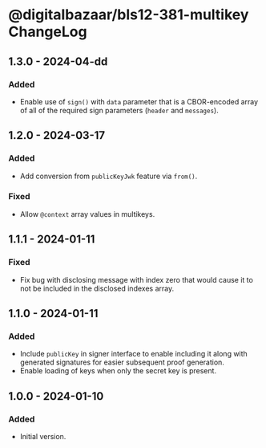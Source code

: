 # @digitalbazaar/bls12-381-multikey ChangeLog

## 1.3.0 - 2024-04-dd

### Added
- Enable use of `sign()` with `data` parameter that is a CBOR-encoded
  array of all of the required sign parameters (`header` and `messages`).

## 1.2.0 - 2024-03-17

### Added
- Add conversion from `publicKeyJwk` feature via `from()`.

### Fixed
- Allow `@context` array values in multikeys.

## 1.1.1 - 2024-01-11

### Fixed
- Fix bug with disclosing message with index zero that would cause it
  to not be included in the disclosed indexes array.

## 1.1.0 - 2024-01-11

### Added
- Include `publicKey` in signer interface to enable including it along with
  generated signatures for easier subsequent proof generation.
- Enable loading of keys when only the secret key is present.

## 1.0.0 - 2024-01-10

### Added
- Initial version.
